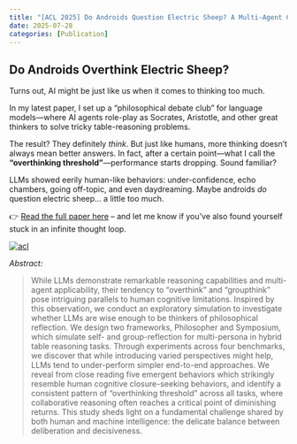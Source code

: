 ```yaml
---
title: "[ACL 2025] Do Androids Question Electric Sheep? A Multi-Agent Cognitive Simulation of Philosophical Reflection on Hybrid Table Reasoning"
date: 2025-07-28
categories: [Publication]
---
```


## Do Androids Overthink Electric Sheep?

Turns out, AI might be just like us when it comes to thinking too much. 

In my latest paper, I set up a “philosophical debate club” for language models—where AI agents role-play as Socrates, Aristotle, and other great thinkers to solve tricky table-reasoning problems. 

The result? They definitely *think*. But just like humans, more thinking doesn’t always mean better answers. In fact, after a certain point—what I call the **“overthinking threshold”**—performance starts dropping. Sound familiar? 

LLMs showed eerily human-like behaviors: under-confidence, echo chambers, going off-topic, and even daydreaming. Maybe androids *do* question electric sheep… a little too much.

👉 [Read the full paper here](#) – and let me know if you’ve also found yourself stuck in an infinite thought loop.

[![acl](https://img.shields.io/badge/ACL%20Anthology-2025.aclsrw.9-b31b1b.svg)](https://aclanthology.org/2025.acl-srw.9/)

*Abstract:*  
> While LLMs demonstrate remarkable reasoning capabilities and multi-agent applicability, their tendency to “overthink” and “groupthink” pose intriguing parallels to human cognitive limitations. Inspired by this observation, we conduct an exploratory simulation to investigate whether LLMs are wise enough to be thinkers of philosophical reflection. We design two frameworks, Philosopher and Symposium, which simulate self- and group-reflection for multi-persona in hybrid table reasoning tasks. Through experiments across four benchmarks, we discover that while introducing varied perspectives might help, LLMs tend to under-perform simpler end-to-end approaches. We reveal from close reading five emergent behaviors which strikingly resemble human cognitive closure-seeking behaviors, and identify a consistent pattern of “overthinking threshold” across all tasks, where collaborative reasoning often reaches a critical point of diminishing returns. This study sheds light on a fundamental challenge shared by both human and machine intelligence: the delicate balance between deliberation and decisiveness.
